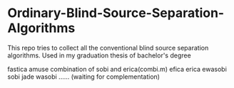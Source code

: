 # Ordinary-Blind-Source-Separation-Algorithms
This repo tries to collect all the conventional blind source separation algorithms. Used in my graduation thesis of  bachelor's degree

fastica
amuse
combination of sobi and erica(combi.m)
efica
erica
ewasobi
sobi
jade
wasobi
......
(waiting for complementation)
